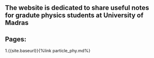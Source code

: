 ## The website is dedicated to share useful notes for gradute physics students at University of Madras

## Pages:
1.{{site.baseurl}}{%link particle_phy.md%}
